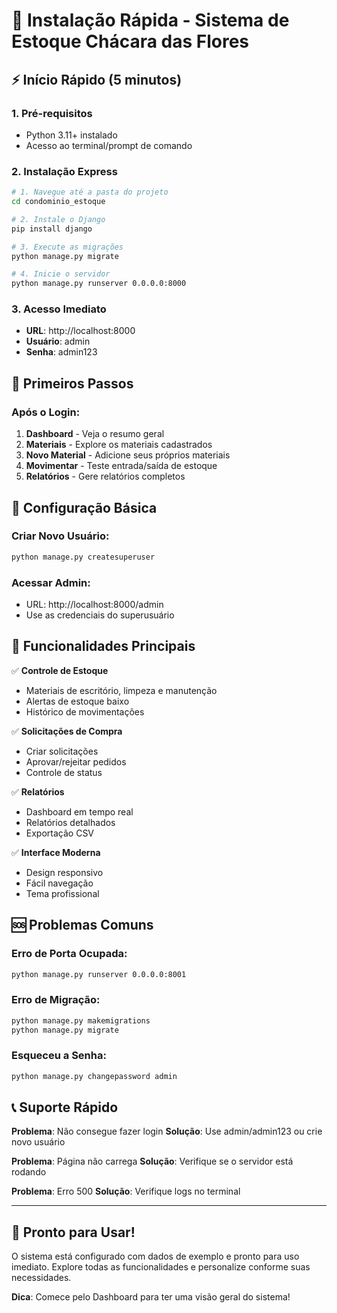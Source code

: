 # 🚀 Instalação Rápida - Sistema de Estoque Chácara das Flores

## ⚡ Início Rápido (5 minutos)

### 1. Pré-requisitos
- Python 3.11+ instalado
- Acesso ao terminal/prompt de comando

### 2. Instalação Express

```bash
# 1. Navegue até a pasta do projeto
cd condominio_estoque

# 2. Instale o Django
pip install django

# 3. Execute as migrações
python manage.py migrate

# 4. Inicie o servidor
python manage.py runserver 0.0.0.0:8000
```

### 3. Acesso Imediato
- **URL**: http://localhost:8000
- **Usuário**: admin
- **Senha**: admin123

## 🎯 Primeiros Passos

### Após o Login:
1. **Dashboard** - Veja o resumo geral
2. **Materiais** - Explore os materiais cadastrados
3. **Novo Material** - Adicione seus próprios materiais
4. **Movimentar** - Teste entrada/saída de estoque
5. **Relatórios** - Gere relatórios completos

## 🔧 Configuração Básica

### Criar Novo Usuário:
```bash
python manage.py createsuperuser
```

### Acessar Admin:
- URL: http://localhost:8000/admin
- Use as credenciais do superusuário

## 📱 Funcionalidades Principais

✅ **Controle de Estoque**
- Materiais de escritório, limpeza e manutenção
- Alertas de estoque baixo
- Histórico de movimentações

✅ **Solicitações de Compra**
- Criar solicitações
- Aprovar/rejeitar pedidos
- Controle de status

✅ **Relatórios**
- Dashboard em tempo real
- Relatórios detalhados
- Exportação CSV

✅ **Interface Moderna**
- Design responsivo
- Fácil navegação
- Tema profissional

## 🆘 Problemas Comuns

### Erro de Porta Ocupada:
```bash
python manage.py runserver 0.0.0.0:8001
```

### Erro de Migração:
```bash
python manage.py makemigrations
python manage.py migrate
```

### Esqueceu a Senha:
```bash
python manage.py changepassword admin
```

## 📞 Suporte Rápido

**Problema**: Não consegue fazer login
**Solução**: Use admin/admin123 ou crie novo usuário

**Problema**: Página não carrega
**Solução**: Verifique se o servidor está rodando

**Problema**: Erro 500
**Solução**: Verifique logs no terminal

---

## 🎉 Pronto para Usar!

O sistema está configurado com dados de exemplo e pronto para uso imediato. Explore todas as funcionalidades e personalize conforme suas necessidades.

**Dica**: Comece pelo Dashboard para ter uma visão geral do sistema!

